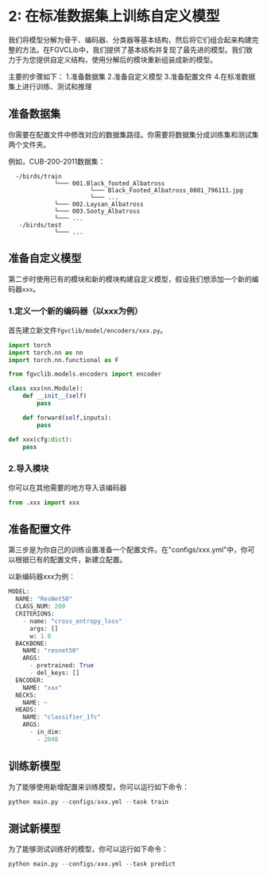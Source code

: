 # 2: 在标准数据集上训练自定义模型

我们将模型分解为骨干、编码器、分类器等基本结构，然后将它们组合起来构建完整的方法。在FGVCLib中，我们提供了基本结构并复现了最先进的模型。我们致力于为您提供自定义结构，使用分解后的模块重新组装成新的模型。

主要的步骤如下：
    1.准备数据集
    2.准备自定义模型
    3.准备配置文件
    4.在标准数据集上进行训练、测试和推理

## 准备数据集
你需要在配置文件中修改对应的数据集路径。你需要将数据集分成训练集和测试集两个文件夹。

例如，CUB-200-2011数据集：
```
  -/birds/train
	         └─── 001.Black_footed_Albatross
	                   └─── Black_Footed_Albatross_0001_796111.jpg
	                   └─── ...
	         └─── 002.Laysan_Albatross
	         └─── 003.Sooty_Albatross
	         └─── ...
   -/birds/test	
             └─── ...         
```

## 准备自定义模型
第二步时使用已有的模块和新的模块构建自定义模型，假设我们想添加一个新的编码器`xxx`。

### 1.定义一个新的编码器（以xxx为例）
首先建立新文件`fgvclib/model/encoders/xxx.py`。

```python
import torch
import torch.nn as nn
import torch.nn.functional as F

from fgvclib.models.encoders import encoder

class xxx(nn.Module):
    def __init__(self)
        pass

    def forward(self,inputs):
        pass

def xxx(cfg:dict):
    pass
```

### 2.导入模块
你可以在其他需要的地方导入该编码器
```python
from .xxx import xxx
```

## 准备配置文件
第三步是为你自己的训练设置准备一个配置文件。在"configs/xxx.yml"中，你可以根据已有的配置文件，新建立配置。

以新编码器xxx为例：
```python
MODEL:
  NAME: "ResNet50"
  CLASS_NUM: 200
  CRITERIONS: 
    - name: "cross_entropy_loss"
      args: []
      w: 1.0
  BACKBONE:
    NAME: "resnet50"
    ARGS:
      - pretrained: True
      - del_keys: []
  ENCODER:
    NAME: "xxx"
  NECKS:
    NAME: ~
  HEADS:
    NAME: "classifier_1fc"
    ARGS:
      - in_dim: 
        - 2048
```

## 训练新模型
为了能够使用新增配置来训练模型，你可以运行如下命令：
```python
python main.py --configs/xxx.yml --task train
```

## 测试新模型
为了能够测试训练好的模型，你可以运行如下命令：
```python
python main.py --configs/xxx.yml --task predict
```